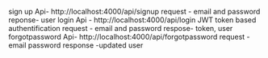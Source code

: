 sign up Api-
     http://localhost:4000/api/signup
       request - email and password
       reponse- user
login Api  -
    http://localhost:4000/api/login
    JWT token based authentification
    request - email and password
    respose- token, user
forgotpassword Api-
  http://localhost:4000/api/forgotpassword
  request - email password
  response -updated user
